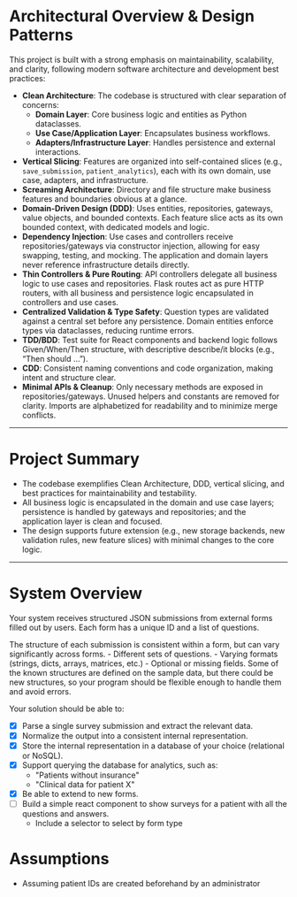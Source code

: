 # Architectural Overview & Design Patterns

This project is built with a strong emphasis on maintainability, scalability, and clarity, following modern software architecture and development best practices:

- **Clean Architecture**: The codebase is structured with clear separation of concerns:
  - **Domain Layer**: Core business logic and entities as Python dataclasses.
  - **Use Case/Application Layer**: Encapsulates business workflows.
  - **Adapters/Infrastructure Layer**: Handles persistence and external interactions.
- **Vertical Slicing**: Features are organized into self-contained slices (e.g., `save_submission`, `patient_analytics`), each with its own domain, use case, adapters, and infrastructure.
- **Screaming Architecture**: Directory and file structure make business features and boundaries obvious at a glance.
- **Domain-Driven Design (DDD)**: Uses entities, repositories, gateways, value objects, and bounded contexts. Each feature slice acts as its own bounded context, with dedicated models and logic.
- **Dependency Injection**: Use cases and controllers receive repositories/gateways via constructor injection, allowing for easy swapping, testing, and mocking. The application and domain layers never reference infrastructure details directly.
- **Thin Controllers & Pure Routing**: API controllers delegate all business logic to use cases and repositories. Flask routes act as pure HTTP routers, with all business and persistence logic encapsulated in controllers and use cases.
- **Centralized Validation & Type Safety**: Question types are validated against a central set before any persistence. Domain entities enforce types via dataclasses, reducing runtime errors.
- **TDD/BDD**: Test suite for React components and backend logic follows Given/When/Then structure, with descriptive describe/it blocks (e.g., “Then should ...”).
- **CDD**: Consistent naming conventions and code organization, making intent and structure clear.
- **Minimal APIs & Cleanup**: Only necessary methods are exposed in repositories/gateways. Unused helpers and constants are removed for clarity. Imports are alphabetized for readability and to minimize merge conflicts.

---

# Project Summary
- The codebase exemplifies Clean Architecture, DDD, vertical slicing, and best practices for maintainability and testability.
- All business logic is encapsulated in the domain and use case layers; persistence is handled by gateways and repositories; and the application layer is clean and focused.
- The design supports future extension (e.g., new storage backends, new validation rules, new feature slices) with minimal changes to the core logic.

---

# System Overview

Your system receives structured JSON submissions from external forms filled out by users.
Each form has a unique ID and a list of questions.

The structure of each submission is consistent within a form, but can vary significantly across forms.
    - Different sets of questions.
    - Varying formats (strings, dicts, arrays, matrices, etc.)
    - Optional or missing fields.
Some of the known structures are defined on the sample data, but there could be new structures, so your program should be flexible enough to handle them and avoid errors.

Your solution should be able to:

- [x] Parse a single survey submission and extract the relevant data.
- [x] Normalize the output into a consistent internal representation.
- [x] Store the internal representation in a database of your choice (relational or NoSQL).
- [x] Support querying the database for analytics, such as:
    - "Patients without insurance"
    - "Clinical data for patient X"
- [x] Be able to extend to new forms.
- [ ] Build a simple react component to show surveys for a patient with all the questions and answers.
    - Include a selector to select by form type

# Assumptions

- Assuming patient IDs are created beforehand by an administrator

